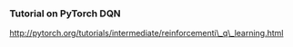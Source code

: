 ### Tutorial on PyTorch DQN
http://pytorch.org/tutorials/intermediate/reinforcementi\_q\_learning.html
